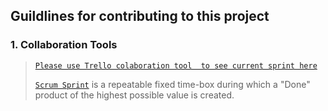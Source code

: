 ## Guildlines for contributing to this project


### 1. Collaboration Tools
>
> [`Please use Trello colaboration tool  to see current sprint here`](https://trello.com/b/n242l9v5/iot-e-shop)
>
> [`Scrum Sprint`](https://www.youtube.com/watch?v=2A9rkiIcnVI) is a repeatable fixed time-box during which a "Done" product of the highest possible value is created. 
>

